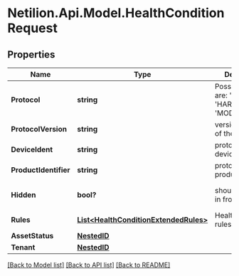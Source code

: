 # Netilion.Api.Model.HealthConditionRequest
## Properties

Name | Type | Description | Notes
------------ | ------------- | ------------- | -------------
**Protocol** | **string** | Possible values are: &#x27;PROFIBUS&#x27;, &#x27;HART&#x27; and &#x27;MODBUS&#x27;. | [optional] 
**ProtocolVersion** | **string** | version number of the protocol | [optional] 
**DeviceIdent** | **string** | protocol specific device_ident | [optional] 
**ProductIdentifier** | **string** | protocol specific product_identifier | [optional] 
**Hidden** | **bool?** | should be hidden in frontend | [optional] [default to false]
**Rules** | [**List&lt;HealthConditionExtendedRules&gt;**](HealthConditionExtendedRules.md) | Health condition rules. | [optional] 
**AssetStatus** | [**NestedID**](NestedID.md) |  | [optional] 
**Tenant** | [**NestedID**](NestedID.md) |  | [optional] 

[[Back to Model list]](../README.md#documentation-for-models) [[Back to API list]](../README.md#documentation-for-api-endpoints) [[Back to README]](../README.md)

